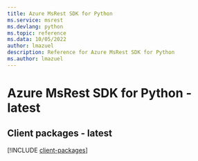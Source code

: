 ```yaml
---
title: Azure MsRest SDK for Python
ms.service: msrest
ms.devlang: python
ms.topic: reference
ms.data: 10/05/2022
author: lmazuel
description: Reference for Azure MsRest SDK for Python
ms.author: lmazuel
---
```

# Azure MsRest SDK for Python - latest

## Client packages - latest
[!INCLUDE [client-packages](msrest-client-index.md)]